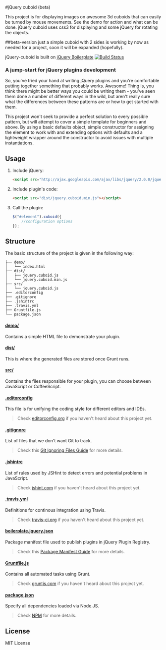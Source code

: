#jQuery cuboid (beta)

This project is for displaying images on awesome 3d cuboids that can easily be turned by mouse movements. See the demo for action and what can be done. jQuery cuboid uses css3 for displaying and some jQuery for rotating the objects.

##beta-version
just a simple cuboid with 2 sides is working by now as needed for a project, soon it will be expanded (hopefully).

jQuery-cuboid is built on [jQuery Boilerplate](https://github.com/jquery-boilerplate/jquery-boilerplate) [![Build Status](https://secure.travis-ci.org/jquery-boilerplate/jquery-boilerplate.svg?branch=master)](https://travis-ci.org/jquery-boilerplate/jquery-boilerplate)

### A jump-start for jQuery plugins development

So, you've tried your hand at writing jQuery plugins and you're comfortable putting together something that probably works. Awesome! Thing is, you think there might be better ways you could be writing them - you've seen them done a number of different ways in the wild, but aren't really sure what the differences between these patterns are or how to get started with them.

This project won't seek to provide a perfect solution to every possible pattern, but will attempt to cover a simple template for beginners and above. By using a basic defaults object, simple constructor for assigning the element to work with and extending options with defaults and a lightweight wrapper around the constructor to avoid issues with multiple instantiations.

## Usage

1. Include jQuery:

	```html
	<script src="http://ajax.googleapis.com/ajax/libs/jquery/2.0.0/jquery.min.js"></script>
	```

2. Include plugin's code:

	```html
	<script src="dist/jquery.cuboid.min.js"></script>
	```

3. Call the plugin:

	```javascript
	$("#element").cuboid({
		//configuration options
	});
	```

## Structure

The basic structure of the project is given in the following way:

```
├── demo/
│   └── index.html
├── dist/
│   ├── jquery.cuboid.js
│   └── jquery.cuboid.min.js
├── src/
│   └── jquery.cuboid.js
├── .editorconfig
├── .gitignore
├── .jshintrc
├── .travis.yml
├── Gruntfile.js
└── package.json
```

#### [demo/](https://github.com/niklasp/jquery-cuboid/tree/master/demo)

Contains a simple HTML file to demonstrate your plugin.

#### [dist/](https://github.com/niklasp/jquery-cuboid/tree/master/dist)

This is where the generated files are stored once Grunt runs.

#### [src/](https://github.com/niklasp/jquery-cuboid/tree/master/src)

Contains the files responsible for your plugin, you can choose between JavaScript or CoffeeScript.

#### [.editorconfig](https://github.com/niklasp/jquery-cuboid/tree/master/.editorconfig)

This file is for unifying the coding style for different editors and IDEs.

> Check [editorconfig.org](http://editorconfig.org) if you haven't heard about this project yet.

#### [.gitignore](https://github.com/niklasp/jquery-cuboid/tree/master/.gitignore)

List of files that we don't want Git to track.

> Check this [Git Ignoring Files Guide](https://help.github.com/articles/ignoring-files) for more details.

#### [.jshintrc](https://github.com/niklasp/jquery-cuboid/tree/master/.jshintrc)

List of rules used by JSHint to detect errors and potential problems in JavaScript.

> Check [jshint.com](http://jshint.com/about/) if you haven't heard about this project yet.

#### [.travis.yml](https://github.com/niklasp/jquery-cuboid/tree/master/.travis.yml)

Definitions for continous integration using Travis.

> Check [travis-ci.org](http://about.travis-ci.org/) if you haven't heard about this project yet.

#### [boilerplate.jquery.json](https://github.com/jquery-boilerplate/boilerplate/tree/master/boilerplate.jquery.json)

Package manifest file used to publish plugins in jQuery Plugin Registry.

> Check this [Package Manifest Guide](http://plugins.jquery.com/docs/package-manifest/) for more details.

#### [Gruntfile.js](https://github.com/niklasp/jquery-cuboid/tree/master/Gruntfile.js)

Contains all automated tasks using Grunt.

> Check [gruntjs.com](http://gruntjs.com) if you haven't heard about this project yet.

#### [package.json](https://github.com/niklasp/jquery-cuboid/tree/master/package.json)

Specify all dependencies loaded via Node.JS.

> Check [NPM](https://npmjs.org/doc/json.html) for more details.


## License

MIT License
